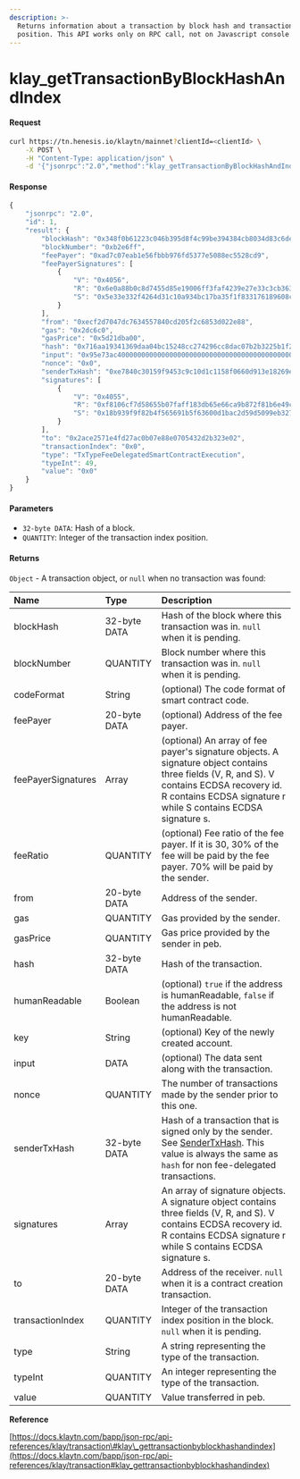 ```yaml
---
description: >-
  Returns information about a transaction by block hash and transaction index
  position. This API works only on RPC call, not on Javascript console.
---
```


# klay\_getTransactionByBlockHashAndIndex

#### Request

```bash
curl https://tn.henesis.io/klaytn/mainnet?clientId=<clientId> \
    -X POST \
    -H "Content-Type: application/json" \
    -d '{"jsonrpc":"2.0","method":"klay_getTransactionByBlockHashAndIndex","params":["0x348f0b61223c046b395d8f4c99be394384cb8034d83c6de55890ea5aa62ddc31", "0x0"],"id":1}'
```

#### Response

```javascript
{
    "jsonrpc": "2.0",
    "id": 1,
    "result": {
        "blockHash": "0x348f0b61223c046b395d8f4c99be394384cb8034d83c6de55890ea5aa62ddc31",
        "blockNumber": "0xb2e6ff",
        "feePayer": "0xad7c07eab1e56fbbb976fd5377e5088ec5528cd9",
        "feePayerSignatures": [
            {
                "V": "0x4056",
                "R": "0x6e0a88b0c8d7455d85e19006ff3faf4239e27e33c3cb363dd00456ccbf37dad2",
                "S": "0x5e33e332f4264d31c10a934bc17ba35f1f833176189608c1c9c3ab5edda7018d"
            }
        ],
        "from": "0xecf2d7047dc7634557840cd205f2c6853d022e88",
        "gas": "0x2dc6c0",
        "gasPrice": "0x5d21dba00",
        "hash": "0x716aa19341369daa04bc15248cc274296cc8dac07b2b3225b1f2b75522587ede",
        "input": "0x95e73ac4000000000000000000000000000000000000000000000000000000000000002000000000000000000000000000000000000000000000000000000000000000462361353032393033342d323866322d343735622d396136622d3361656435633631333263342335303338333231343036663262623238366332383333646436653564616561350000000000000000000000000000000000000000000000000000",
        "nonce": "0x0",
        "senderTxHash": "0xe7840c30159f9453c9c10d1c1158f0660d913e18269edaa18e8e501868c2d26d",
        "signatures": [
            {
                "V": "0x4055",
                "R": "0xf8106cf7d58655b07faff183db65e66ca9b872f81b6e49c06b1eddf72b29864",
                "S": "0x18b939f9f82b4f565691b5f63600d1bac2d59d5099eb327486c188c745e5d147"
            }
        ],
        "to": "0x2ace2571e4fd27ac0b07e88e0705432d2b323e02",
        "transactionIndex": "0x0",
        "type": "TxTypeFeeDelegatedSmartContractExecution",
        "typeInt": 49,
        "value": "0x0"
    }
}
```

#### Parameters

* `32-byte DATA`:  Hash of a block.
* `QUANTITY`: Integer of the transaction index position.

#### Returns

`Object` - A transaction object, or `null` when no transaction was found:

| Name | Type | Description |
| :--- | :--- | :--- |
| blockHash | 32-byte DATA | Hash of the block where this transaction was in. `null` when it is pending. |
| blockNumber | QUANTITY | Block number where this transaction was in. `null` when it is pending. |
| codeFormat | String | \(optional\) The code format of smart contract code. |
| feePayer | 20-byte DATA | \(optional\) Address of the fee payer. |
| feePayerSignatures | Array | \(optional\) An array of fee payer's signature objects. A signature object contains three fields \(V, R, and S\). V contains ECDSA recovery id. R contains ECDSA signature r while S contains ECDSA signature s. |
| feeRatio | QUANTITY | \(optional\) Fee ratio of the fee payer. If it is 30, 30% of the fee will be paid by the fee payer. 70% will be paid by the sender. |
| from | 20-byte DATA | Address of the sender. |
| gas | QUANTITY | Gas provided by the sender. |
| gasPrice | QUANTITY | Gas price provided by the sender in peb. |
| hash | 32-byte DATA | Hash of the transaction. |
| humanReadable | Boolean | \(optional\) `true` if the address is humanReadable, `false` if the address is not humanReadable. |
| key | String | \(optional\) Key of the newly created account. |
| input | DATA | \(optional\) The data sent along with the transaction. |
| nonce | QUANTITY | The number of transactions made by the sender prior to this one. |
| senderTxHash | 32-byte DATA | Hash of a transaction that is signed only by the sender. See [SenderTxHash](). This value is always the same as `hash` for non fee-delegated transactions. |
| signatures | Array | An array of signature objects. A signature object contains three fields \(V, R, and S\). V contains ECDSA recovery id. R contains ECDSA signature r while S contains ECDSA signature s. |
| to | 20-byte DATA | Address of the receiver. `null` when it is a contract creation transaction. |
| transactionIndex | QUANTITY | Integer of the transaction index position in the block. `null` when it is pending. |
| type | String | A string representing the type of the transaction. |
| typeInt | QUANTITY | An integer representing the type of the transaction. |
| value | QUANTITY | Value transferred in peb. |

**Reference**

[https://docs.klaytn.com/bapp/json-rpc/api-references/klay/transaction\#klay\_gettransactionbyblockhashandindex](https://docs.klaytn.com/bapp/json-rpc/api-references/klay/transaction#klay_gettransactionbyblockhashandindex)

